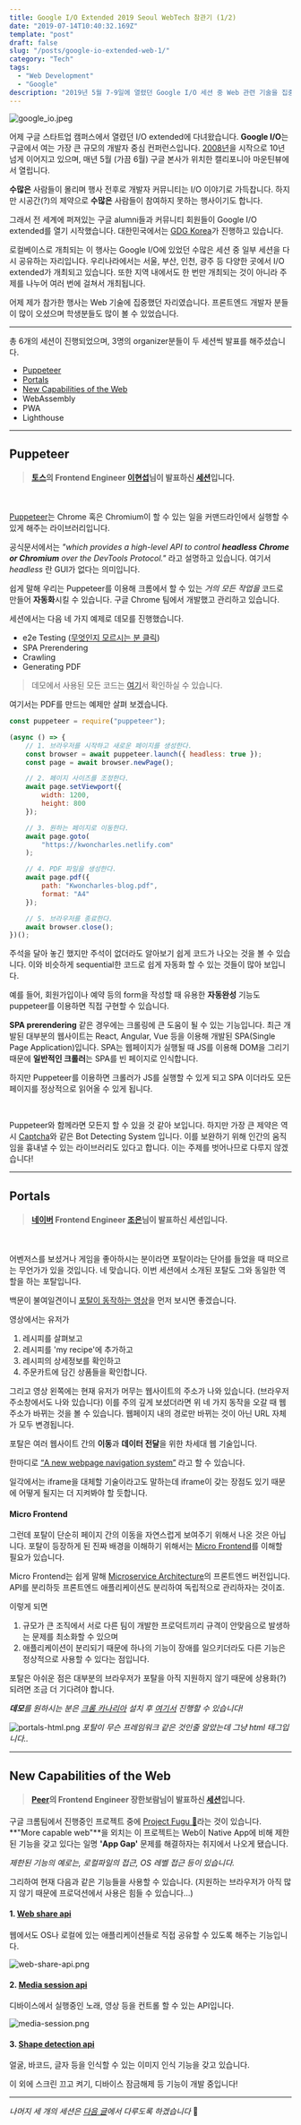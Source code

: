 ```yaml
---
title: Google I/O Extended 2019 Seoul WebTech 참관기 (1/2)
date: "2019-07-14T10:40:32.169Z"
template: "post"
draft: false
slug: "/posts/google-io-extended-web-1/"
category: "Tech"
tags:
  - "Web Development"
  - "Google"
description: "2019년 5월 7-9일에 열렸던 Google I/O 세션 중 Web 관련 기술을 집중 조명해 공유하는 자리를 가졌습니다."
---
```


![google_io.jpeg](/Google-IO-extended-web/google_io.jpeg)

어제 구글 스타트업 캠퍼스에서 열렸던 I/O extended에 다녀왔습니다. **Google I/O**는 구글에서 여는 가장 큰 규모의 개발자 중심 컨퍼런스입니다. [2008년](https://sites.google.com/site/io/)을 시작으로 10년 넘게 이어지고 있으며, 매년 5월 (가끔 6월) 구글 본사가 위치한 캘리포니아 마운틴뷰에서 열립니다.

**수많은** 사람들이 몰리며 행사 전후로 개발자 커뮤니티는 I/O 이야기로 가득찹니다. 하지만 시공간(?)의 제약으로 **수많은** 사람들이 참여하지 못하는 행사이기도 합니다. 

그래서 전 세계에 퍼져있는 구글 alumni들과 커뮤니티 회원들이 Google I/O extended를 열기 시작했습니다. 대한민국에서는 [GDG Korea](https://www.meetup.com/ko-KR/GDG-Seoul/)가 진행하고 있습니다.

로컬베이스로 개최되는 이 행사는 Google I/O에 있었던 수많은 세션 중 일부 세션을 다시 공유하는 자리입니다. 우리나라에서는 서울, 부산, 인천, 광주 등 다양한 곳에서 I/O extended가 개최되고 있습니다. 또한 지역 내에서도 한 번만 개최되는 것이 아니라 주제를 나누어 여러 번에 걸쳐서 개최됩니다.

어제 제가 참가한 행사는 Web 기술에 집중했던 자리였습니다. 프론트엔드 개발자 분들이 많이 오셨으며 학생분들도 많이 볼 수 있었습니다.

----

총 6개의 세션이 진행되었으며, 3명의 organizer분들이 두 세션씩 발표를 해주셨습니다. 

- [Puppeteer](#puppeteer)
- [Portals](#portals)
- [New Capabilities of the Web](#new-capabilities-of-the-web)
- WebAssembly
- PWA
- Lighthouse

----

## Puppeteer

> #### **[토스](http://toss.im)의 Frontend Engineer [이현섭](https://hyunseob.github.io/)님이 발표하신 [세션](https://www.slideshare.net/hyunseoblee7/puppeteer-getting-started)입니다.**
<br>

[Puppeteer](https://pptr.dev/)는 Chrome 혹은 Chromium이 할 수 있는 일을 커맨드라인에서 실행할 수 있게 해주는 라이브러리입니다. 

공식문서에서는 _"which provides a high-level API to control **headless Chrome or Chromium** over the DevTools Protocol."_ 라고 설명하고 있습니다. 여기서 *headless* 란 GUI가 없다는 의미입니다.

쉽게 말해 우리는 Puppeteer를 이용해 크롬에서 할 수 있는 _거의 모든 작업을_ 코드로 만들어 **자동화**시킬 수 있습니다. 구글 Chrome 팀에서 개발했고 관리하고 있습니다.

세션에서는 다음 네 가지 예제로 데모를 진행했습니다. 

* e2e Testing ([무엇인지 모르시는 분 클릭](https://ropig.com/blog/end-end-tests-dont-suck-puppeteer/))
* SPA Prerendering
* Crawling
* Generating PDF

> 데모에서 사용된 모든 코드는 [여기](https://github.com/HyunSeob/puppeteer-getting-started)서 확인하실 수 있습니다.
>

여기서는 PDF를 만드는 예제만 살펴 보겠습니다.

``` js
const puppeteer = require("puppeteer");

(async () => {
	// 1. 브라우저를 시작하고 새로운 페이지를 생성한다.
	const browser = await puppeteer.launch({ headless: true });
	const page = await browser.newPage();

	// 2. 페이지 사이즈를 조정한다.
	await page.setViewport({
		width: 1200,
		height: 800
	});

	// 3. 원하는 페이지로 이동한다.
	await page.goto(
		"https://kwoncharles.netlify.com"
	);

	// 4. PDF 파일을 생성한다.
	await page.pdf({
		path: "Kwoncharles-blog.pdf",
		format: "A4"
	});

	// 5. 브라우저를 종료한다.
	await browser.close();
})();
```

주석을 달아 놓긴 했지만 주석이 없더라도 알아보기 쉽게 코드가 나오는 것을 볼 수 있습니다. 이와 비슷하게 sequential한 코드로 쉽게 자동화 할 수 있는 것들이 많아 보입니다.

예를 들어, 회원가입이나 예약 등의 form을 작성할 때 유용한 **자동완성** 기능도 puppeteer를 이용하면 직접 구현할 수 있습니다. 
<br>

**SPA prerendering** 같은 경우에는 크롤링에 큰 도움이 될 수 있는 기능입니다. 최근 개발된 대부분의 웹사이트는 React, Angular, Vue 등을 이용해 개발된 SPA(Single Page Application)입니다. SPA는 웹페이지가 실행될 때 JS를 이용해 DOM을 그리기 때문에 **일반적인 크롤러**는 SPA를 빈 페이지로 인식합니다.

하지만 Puppeteer를 이용하면 크롤러가 JS를 실행할 수 있게 되고 SPA 이더라도 모든 페이지를 정상적으로 읽어올 수 있게 됩니다.

<br>

Puppeteer와 함께라면 모든지 할 수 있을 것 같아 보입니다. 하지만 가장 큰 제약은 역시 [Captcha](https://www.pandasecurity.com/mediacenter/panda-security/what-is-captcha/)와 같은 Bot Detecting System 입니다. 이를 보완하기 위해 인간의 움직임을 흉내낼 수 있는 라이브러리도 있다고 합니다. 이는 주제를 벗어나므로 다루지 않겠습니다!

----

## Portals

> #### **[네이버](https://www.navercorp.com/) Frontend Engineer [조은](https://brunch.co.kr/@techhtml)님이 발표하신 세션입니다.**
<br>

어벤저스를 보셨거나 게임을 좋아하시는 분이라면 포탈이라는 단어를 들었을 때 떠오르는 무언가가 있을 것입니다. 네 맞습니다. 이번 세션에서 소개된 포탈도 그와 동일한 역할을 하는 포탈입니다. 

백문이 불여일견이니 [포탈이 동작하는 영상](https://web.dev/hands-on-portals)을 먼저 보시면 좋겠습니다.

 

  

영상에서는 유저가
1. 레시피를 살펴보고
2. 레시피를 'my recipe'에 추가하고
3. 레시피의 상세정보를 확인하고
4. 주문카트에 담긴 상품들을 확인합니다.

그리고 영상 왼쪽에는 현재 유저가 머무는 웹사이트의 주소가 나와 있습니다. (브라우저 주소창에서도 나와 있습니다) 
이를 주의 깊게 보셨더라면 위 네 가지 동작을 오갈 때 웹 주소가 바뀌는 것을 볼 수 있습니다. 웹페이지 내의 경로만 바뀌는 것이 아닌 URL 자체가 모두 변경됩니다.

포탈은 여러 웹사이트 간의 **이동**과 **데이터 전달**을 위한 차세대 웹 기술입니다. 

한마디로 [“A new webpage navigation system”](https://www.google.com/amp/s/www.zdnet.com/google-amp/article/google-launches-portals-a-new-web-page-navigation-system-for-chrome/) 라고 할 수 있습니다. 

일각에서는 iframe을 대체할 기술이라고도 말하는데 iframe이 갖는 장점도 있기 때문에 어떻게 될지는 더 지켜봐야 할 듯합니다.


#### Micro Frontend
그런데 포탈이 단순히 페이지 간의 이동을 자연스럽게 보여주기 위해서 나온 것은 아닙니다. 포탈이 등장하게 된 진짜 배경을 이해하기 위해서는 [Micro Frontend](https://micro-frontends.org/)를 이해할 필요가 있습니다. 

Micro Frontend는 쉽게 말해 [Microservice Architecture](https://www.slideshare.net/Byungwook/micro-service-architecture-52233912)의 프론트엔드 버전입니다. API를 분리하듯 프론트엔드 애플리케이션도 분리하여 독립적으로 관리하자는 것이죠. 

이렇게 되면
1. 규모가 큰 조직에서 서로 다른 팀이 개발한 프로덕트끼리 규격이 안맞음으로 발생하는 문제를 최소화할 수 있으며
2. 애플리케이션이 분리되기 때문에 하나의 기능이 장애를 일으키더라도 다른 기능은 정상적으로 사용할 수 있다는 점입니다.

포탈은 아쉬운 점은 대부분의 브라우저가 포탈을 아직 지원하지 않기 때문에 상용화(?)되려면 조금 더 기다려야 합니다.  

_**데모**를 원하시는 분은 [크롬 카나리아](https://www.google.com/intl/ko/chrome/canary/) 설치 후 [여기서](http://uskay-portals-demo.glitch.me/) 진행할 수 있습니다!_

![portals-html.png](/Google-IO-extended-web/portals-html.png)
*포탈이 무슨 프레임워크 같은 것인줄 알았는데 그냥 html 태그입니다..*

----

## New Capabilities of the Web
> #### **[Peer](https://peer.com/)의 Frontend Engineer 장한보람님이 발표하신 [세션](https://www.slideshare.net/HanboramRobinJang/io-extended-2019-webtech-new-capabilities-for-the-web)입니다.**

구글 크롬팀에서 진행중인 프로젝트 중에 [Project Fugu 🐡](https://www.chromium.org/teams/web-capabilities-fugu)라는 것이 있습니다. **"More capable web"**을 외치는 이 프로젝트는 Web이 Native App에 비해 제한된 기능을 갖고 있다는 일명 **'App Gap'** 문제를 해결하자는 취지에서 나오게 됐습니다.

_제한된 기능의 예로는, 로컬파일의 접근, OS 레벨 접근 등이 있습니다._

그리하여 현재 다음과 같은 기능들을 사용할 수 있습니다. (지원하는 브라우저가 아직 많지 않기 때문에 프로덕션에서 사용은 힘들 수 있습니다...)

#### 1. [Web share api](https://developers.google.com/web/updates/2016/09/navigator-share)

  웹에서도 OS나 로컬에 있는 애플리케이션들로 직접 공유할 수 있도록 해주는 기능입니다.

![web-share-api.png](/Google-IO-extended-web/web-share-api.png)


#### 2. [Media session api](https://developers.google.com/web/updates/2017/02/media-session)

  디바이스에서 실행중인 노래, 영상 등을 컨트롤 할 수 있는 API입니다.

  ![media-session.png](/Google-IO-extended-web/media-session.png)
  

#### 3. [Shape detection api](https://www.chromestatus.com/feature/4757990523535360)
  
  얼굴, 바코드, 글자 등을 인식할 수 있는 이미지 인식 기능을 갖고 있습니다.


이 외에 스크린 끄고 켜기, 디바이스 잠금해제 등 기능이 개발 중입니다!

----

*나머지 세 개의 세션은 [다음 글](https://kwoncheol.me/posts/google-io-extended-web-2/)에서 다루도록 하겠습니다* 👋
